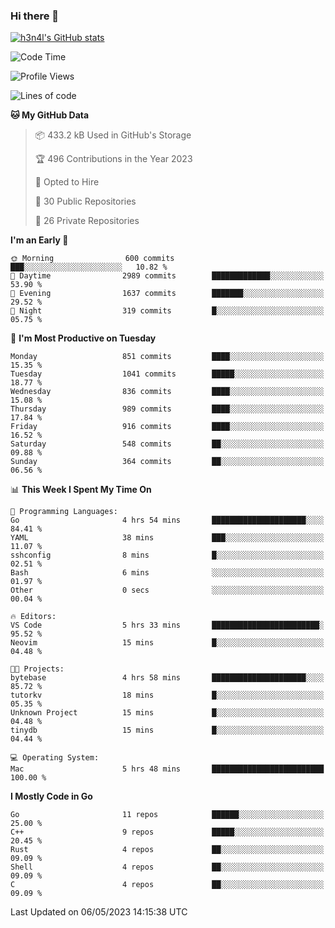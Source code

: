 ### Hi there 👋

[![h3n4l's GitHub stats](https://github-readme-stats.vercel.app/api?username=h3n4l&count_private=true&show_icons=true&theme=radical)](https://github.com/h3n4l/github-readme-stats)

<!--START_SECTION:waka-->
![Code Time](http://img.shields.io/badge/Code%20Time-1%2C198%20hrs%2048%20mins-blue)

![Profile Views](http://img.shields.io/badge/Profile%20Views-4-blue)

![Lines of code](https://img.shields.io/badge/From%20Hello%20World%20I%27ve%20Written-2.9%20million%20lines%20of%20code-blue)

**🐱 My GitHub Data** 

> 📦 433.2 kB Used in GitHub's Storage 
 > 
> 🏆 496 Contributions in the Year 2023
 > 
> 💼 Opted to Hire
 > 
> 📜 30 Public Repositories 
 > 
> 🔑 26 Private Repositories 
 > 
**I'm an Early 🐤** 

```text
🌞 Morning                600 commits         ███░░░░░░░░░░░░░░░░░░░░░░   10.82 % 
🌆 Daytime                2989 commits        █████████████░░░░░░░░░░░░   53.90 % 
🌃 Evening                1637 commits        ███████░░░░░░░░░░░░░░░░░░   29.52 % 
🌙 Night                  319 commits         █░░░░░░░░░░░░░░░░░░░░░░░░   05.75 % 
```
📅 **I'm Most Productive on Tuesday** 

```text
Monday                   851 commits         ████░░░░░░░░░░░░░░░░░░░░░   15.35 % 
Tuesday                  1041 commits        █████░░░░░░░░░░░░░░░░░░░░   18.77 % 
Wednesday                836 commits         ████░░░░░░░░░░░░░░░░░░░░░   15.08 % 
Thursday                 989 commits         ████░░░░░░░░░░░░░░░░░░░░░   17.84 % 
Friday                   916 commits         ████░░░░░░░░░░░░░░░░░░░░░   16.52 % 
Saturday                 548 commits         ██░░░░░░░░░░░░░░░░░░░░░░░   09.88 % 
Sunday                   364 commits         ██░░░░░░░░░░░░░░░░░░░░░░░   06.56 % 
```


📊 **This Week I Spent My Time On** 

```text
💬 Programming Languages: 
Go                       4 hrs 54 mins       █████████████████████░░░░   84.41 % 
YAML                     38 mins             ███░░░░░░░░░░░░░░░░░░░░░░   11.07 % 
sshconfig                8 mins              █░░░░░░░░░░░░░░░░░░░░░░░░   02.51 % 
Bash                     6 mins              ░░░░░░░░░░░░░░░░░░░░░░░░░   01.97 % 
Other                    0 secs              ░░░░░░░░░░░░░░░░░░░░░░░░░   00.04 % 

🔥 Editors: 
VS Code                  5 hrs 33 mins       ████████████████████████░   95.52 % 
Neovim                   15 mins             █░░░░░░░░░░░░░░░░░░░░░░░░   04.48 % 

🐱‍💻 Projects: 
bytebase                 4 hrs 58 mins       █████████████████████░░░░   85.72 % 
tutorkv                  18 mins             █░░░░░░░░░░░░░░░░░░░░░░░░   05.35 % 
Unknown Project          15 mins             █░░░░░░░░░░░░░░░░░░░░░░░░   04.48 % 
tinydb                   15 mins             █░░░░░░░░░░░░░░░░░░░░░░░░   04.44 % 

💻 Operating System: 
Mac                      5 hrs 48 mins       █████████████████████████   100.00 % 
```

**I Mostly Code in Go** 

```text
Go                       11 repos            ██████░░░░░░░░░░░░░░░░░░░   25.00 % 
C++                      9 repos             █████░░░░░░░░░░░░░░░░░░░░   20.45 % 
Rust                     4 repos             ██░░░░░░░░░░░░░░░░░░░░░░░   09.09 % 
Shell                    4 repos             ██░░░░░░░░░░░░░░░░░░░░░░░   09.09 % 
C                        4 repos             ██░░░░░░░░░░░░░░░░░░░░░░░   09.09 % 
```




 Last Updated on 06/05/2023 14:15:38 UTC
<!--END_SECTION:waka-->

